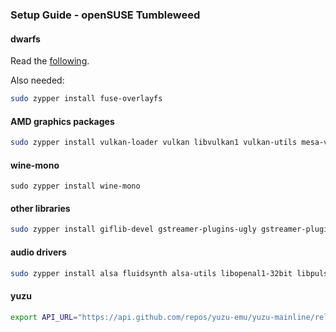 <h3>Setup Guide - openSUSE Tumbleweed</h3>

#### dwarfs
Read the [following](https://build.opensuse.org/package/show/home:dsme/dwarfs).

Also needed:
```sh
sudo zypper install fuse-overlayfs
```

#### AMD graphics packages
```sh
sudo zypper install vulkan-loader vulkan libvulkan1 vulkan-utils mesa-vulkan-drivers
```

#### wine-mono
```
sudo zypper install wine-mono
```

#### other libraries
```sh
sudo zypper install giflib-devel gstreamer-plugins-ugly gstreamer-plugins-libav gstreamer-plugins-good gstreamer-plugins-bad gstreamer-plugins-base gstreamer-plugins-ugly-32bit gstreamer-plugins-libav-32bit gstreamer-plugins-good-32bit gstreamer-plugins-bad-32bit gstreamer-plugins-base-32bit jq giflib-32bit gnutls-32bit libjpeg-turbo libldap-2_4-2 libldap-2_4-2-32bit libpng16-16 libpng16-16-32bit libXcomposite libXcomposite1-32bit libXinerama1 libXinerama1-32bit libxslt libxslt1-32bit libmpg123-0 libmpg123-0-32bit libSDL2-2_0-0-32bit libSDL2-2_0-0-32bit v4l-utils libgphoto2-6-32bit libgphoto2 libxslt1-32bit libxslt libz1
```

#### audio drivers
```sh
sudo zypper install alsa fluidsynth alsa-utils libopenal1-32bit libpulse0-32bit
```

#### yuzu
```sh
export API_URL="https://api.github.com/repos/yuzu-emu/yuzu-mainline/releases/latest" && export DOWNLOAD_URL=$(curl -s $API_URL | grep -oP '"browser_download_url": "\K(.*AppImage)(?=")') && curl -Lo /tmp/yuzu --progress-meter $DOWNLOAD_URL && chmod +x /tmp/yuzu && sudo mv /tmp/yuzu /usr/local/bin/yuzu
```

